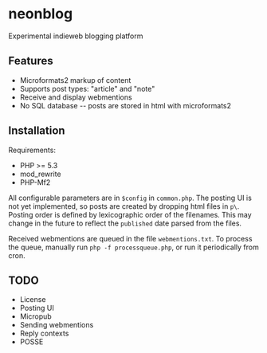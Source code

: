neonblog
========

Experimental indieweb blogging platform

Features
--------

* Microformats2 markup of content
* Supports post types: "article" and "note"
* Receive and display webmentions
* No SQL database -- posts are stored in html with microformats2

Installation
------------

Requirements:

* PHP >= 5.3
* mod_rewrite
* PHP-Mf2

All configurable parameters are in `$config` in `common.php`. The posting UI is not yet implemented,
so posts are created by dropping html files in `p\`. Posting order is defined by lexicographic
order of the filenames. This may change in the future to reflect the `published` date parsed from the files.

Received webmentions are queued in the file `webmentions.txt`. To process the queue, manually run
`php -f processqueue.php`, or run it periodically from cron.

TODO
----

* License
* Posting UI
* Micropub
* Sending webmentions
* Reply contexts
* POSSE
